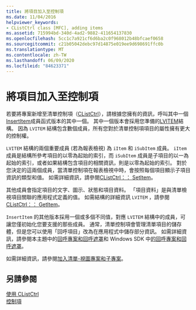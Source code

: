 ```yaml
---
title: 將項目加入至控制項
ms.date: 11/04/2016
helpviewer_keywords:
- CListCtrl class [MFC], adding items
ms.assetid: 715994bd-340d-4ad2-9882-411654137830
ms.openlocfilehash: 5cc1c7a921cf6d6ba2c0f968012b48bfcaef0658
ms.sourcegitcommit: c21b05042debc97d14875e019ee9d698691ffc0b
ms.translationtype: MT
ms.contentlocale: zh-TW
ms.lasthandoff: 06/09/2020
ms.locfileid: "84623371"
---
```

# <a name="adding-items-to-the-control"></a>將項目加入至控制項

若要將專案新增至清單控制項（[CListCtrl](reference/clistctrl-class.md)），請根據您擁有的資訊，呼叫其中一個[InsertItem](reference/clistctrl-class.md#insertitem)成員函式版本的其中一個。 其中一個版本會採用您準備的[LVITEM](/windows/win32/api/commctrl/ns-commctrl-lvitemw)結構。 因為 `LVITEM` 結構包含數個成員，所有您對於清單控制項項目的屬性擁有更大的控制權。

`LVITEM` 結構的兩個重要成員 (若為報表檢視) 為 `iItem` 和 `iSubItem` 成員。 `iItem` 成員是結構所參考項目的以零為起始的索引，而 `iSubItem` 成員是子項目的以一為起始的索引，或者如果結構包含項目的相關資訊，則是以零為起始的索引。 對於您決定的這兩個成員，當清單控制項在報表檢視中時，會按照每個項目顯示子項目資訊的類型和值。 如需詳細資訊，請參閱[CListCtrl：： SetItem](reference/clistctrl-class.md#setitem)。

其他成員會指定項目的文字、圖示、狀態和項目資料。 「項目資料」是與清單檢視項目關聯的應用程式定義的值。 如需結構的詳細資訊 `LVITEM` ，請參閱[CListCtrl：： GetItem](reference/clistctrl-class.md#getitem)。

`InsertItem` 的其他版本採用一個或多個不同值，對應 `LVITEM` 結構中的成員，可讓您僅初始化您要支援的那些成員。 通常，清單控制項會管理清單項目的儲存體，但是您可以使用「回呼項目」改為在應用程式中儲存部分資訊。 如需詳細資訊，請參閱本主題中的[回呼專案和回呼遮罩](callback-items-and-the-callback-mask.md)和 Windows SDK 中[的回呼專案和回呼遮罩](/windows/win32/Controls/using-list-view-controls)。

如需詳細資訊，請參閱[加入清單-視圖專案和子專案](/windows/win32/Controls/using-list-view-controls)。

## <a name="see-also"></a>另請參閱

[使用 CListCtrl](using-clistctrl.md)<br/>
[控制項](controls-mfc.md)
